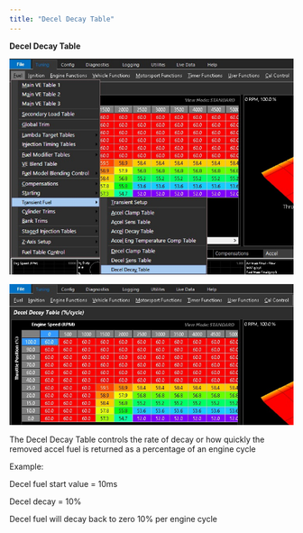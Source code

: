 ```yaml
---
title: "Decel Decay Table"
---
```


**Decel Decay Table**


![Image](</img/Z Axis47.jpg>)


![Image](</img/Z Axis48.jpg>)


The Decel Decay Table controls the rate of decay or how quickly the removed accel fuel is returned as a percentage of an engine cycle


Example:

Decel fuel start value = 10ms

Decel decay = 10%

Decel fuel will decay back to zero 10% per engine cycle

